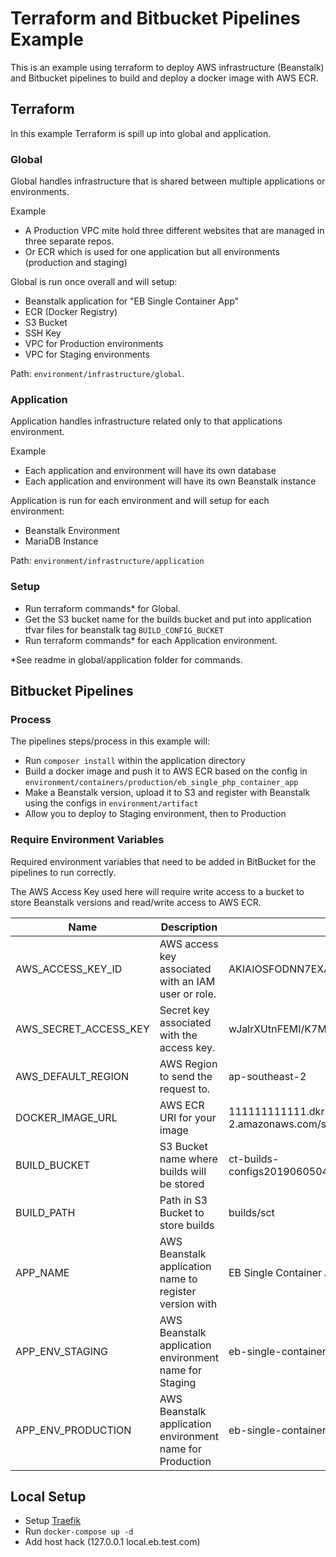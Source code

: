 # Terraform and Bitbucket Pipelines Example
This is an example using terraform to deploy AWS infrastructure (Beanstalk) and Bitbucket pipelines to build and deploy a docker image with AWS ECR. 

## Terraform

In this example Terraform is spill up into global and application.

### Global

Global handles infrastructure that is shared between multiple applications or environments.

Example
- A Production VPC mite hold three different websites that are managed in three separate repos.
- Or ECR which is used for one application but all environments (production and staging)

Global is run once overall and will setup:

- Beanstalk application for "EB Single Container App"
- ECR (Docker Registry)
- S3 Bucket
- SSH Key
- VPC for Production environments
- VPC for Staging environments

Path: `environment/infrastructure/global`.

### Application

Application handles infrastructure related only to that applications environment.

Example
- Each application and environment will have its own database
- Each application and environment will have its own Beanstalk instance

Application is run for each environment and will setup for each environment:

- Beanstalk Environment
- MariaDB Instance
 
Path: `environment/infrastructure/application`

### Setup

- Run terraform commands* for Global.
- Get the S3 bucket name for the builds bucket and put into application tfvar files for beanstalk tag `BUILD_CONFIG_BUCKET`
- Run terraform commands* for each Application environment.

*See readme in global/application folder for commands. 

## Bitbucket Pipelines

### Process

The pipelines steps/process in this example will:

- Run `composer install` within the application directory
- Build a docker image and push it to AWS ECR based on the config in `environment/containers/production/eb_single_php_container_app`
- Make a Beanstalk version, upload it to S3 and register with Beanstalk using the configs in `environment/artifact`
- Allow you to deploy to Staging environment, then to Production

### Require Environment Variables

Required environment variables that need to be added in BitBucket for the pipelines to run correctly.

The AWS Access Key used here will require write access to a bucket to store Beanstalk versions and read/write access to AWS ECR.

|Name|Description|Example|
|----|-----------|-------|
|AWS_ACCESS_KEY_ID|AWS access key associated with an IAM user or role.|AKIAIOSFODNN7EXAMPLE|
|AWS_SECRET_ACCESS_KEY|Secret key associated with the access key.|wJalrXUtnFEMI/K7MDENG/bPxRfiCYEXAMPLEKEY|
|AWS_DEFAULT_REGION|AWS Region to send the request to.|ap-southeast-2|
|DOCKER_IMAGE_URL|AWS ECR URI for your image|111111111111.dkr.ecr.ap-southeast-2.amazonaws.com/sct|
|BUILD_BUCKET|S3 Bucket name where builds will be stored|ct-builds-configs20190605042428563200000001|
|BUILD_PATH|Path in S3 Bucket to store builds|builds/sct|
|APP_NAME|AWS Beanstalk application name to register version with|EB Single Container App|
|APP_ENV_STAGING|AWS Beanstalk application environment name for Staging|eb-single-container-app-staging|
|APP_ENV_PRODUCTION|AWS Beanstalk application environment name for Production|eb-single-container-app-production|

## Local Setup

- Setup [Traefik](https://hub.docker.com/_/traefik)
- Run `docker-compose up -d`
- Add host hack (127.0.0.1 local.eb.test.com)